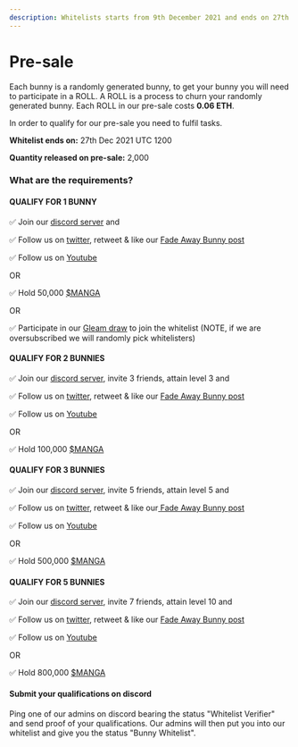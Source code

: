 ```yaml
---
description: Whitelists starts from 9th December 2021 and ends on 27th December 2021.
---
```


# Pre-sale

Each bunny is a randomly generated bunny, to get your bunny you will need to participate in a ROLL. A ROLL is a process to churn your randomly generated bunny. Each ROLL in our pre-sale costs **0.06 ETH**.

In order to qualify for our pre-sale you need to fulfil tasks.

**Whitelist ends on:** 27th Dec 2021 UTC 1200

**Quantity released on pre-sale:** 2,000

### What are the requirements?

#### QUALIFY FOR 1 BUNNY

✅ Join our [discord server](https://discord.gg/mangatoken) and

✅ Follow us on [twitter](https://twitter.com/manga\_token), retweet & like our [Fade Away Bunny post](https://twitter.com/manga\_token/status/1468668702702796800)

✅ Follow us on [Youtube](https://www.youtube.com/channel/UCfiCki\_exYQ0OrP0VzJytcg)

OR

✅ Hold 50,000 [$MANGA](https://pancakeswap.finance/swap?outputCurrency=0xc2cb89bbb5bba6e21db1dfe13493dfd7dcbabd68\&inputCurrency=0xe9e7cea3dedca5984780bafc599bd69add087d56)

OR

✅ Participate in our [Gleam draw](https://gleam.io/YvPFM/fade-away-bunny-x-manga-token-whitelist-competition) to join the whitelist (NOTE, if we are oversubscribed we will randomly pick whitelisters)

#### QUALIFY FOR 2 BUNNIES

✅ Join our [discord server](https://discord.gg/mangatoken), invite 3 friends, attain level 3 and

✅ Follow us on [twitter](https://twitter.com/manga\_token), retweet & like our [Fade Away Bunny post](https://twitter.com/manga\_token/status/1468668702702796800)

✅ Follow us on [Youtube](https://www.youtube.com/channel/UCfiCki\_exYQ0OrP0VzJytcg)

OR

✅ Hold 100,000 [$MANGA](https://pancakeswap.finance/swap?outputCurrency=0xc2cb89bbb5bba6e21db1dfe13493dfd7dcbabd68\&inputCurrency=0xe9e7cea3dedca5984780bafc599bd69add087d56)

#### QUALIFY FOR 3 BUNNIES

✅ Join our [discord server](https://discord.gg/mangatoken), invite 5 friends, attain level 5 and

✅ Follow us on [twitter](https://twitter.com/manga\_token), retweet & like our[ Fade Away Bunny post](https://twitter.com/manga\_token/status/1468668702702796800)

✅ Follow us on [Youtube](https://www.youtube.com/channel/UCfiCki\_exYQ0OrP0VzJytcg)

OR

✅ Hold 500,000 [$MANGA](https://pancakeswap.finance/swap?outputCurrency=0xc2cb89bbb5bba6e21db1dfe13493dfd7dcbabd68\&inputCurrency=0xe9e7cea3dedca5984780bafc599bd69add087d56)

#### QUALIFY FOR 5 BUNNIES

✅ Join our [discord server](https://discord.gg/mangatoken), invite 7 friends, attain level 10 and

✅ Follow us on [twitter](https://twitter.com/manga\_token), retweet & like our [Fade Away Bunny post](https://twitter.com/manga\_token/status/1468668702702796800)

✅ Follow us on [Youtube](https://www.youtube.com/channel/UCfiCki\_exYQ0OrP0VzJytcg)

OR

✅ Hold 800,000 [$MANGA](https://pancakeswap.finance/swap?outputCurrency=0xc2cb89bbb5bba6e21db1dfe13493dfd7dcbabd68\&inputCurrency=0xe9e7cea3dedca5984780bafc599bd69add087d56)

#### Submit your qualifications on discord

Ping one of our admins on discord bearing the status "Whitelist Verifier" and send proof of your qualifications. Our admins will then put you into our whitelist and give you the status "Bunny Whitelist".
